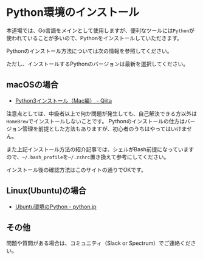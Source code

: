 # Python環境のインストール

本道場では、Go言語をメインとして使用しますが、便利なツールには`Python`が使われていることが多いので、Pythonをインストールしていただきます。

Pythonのインストール方法については次の情報を参照してください。

ただし、インストールするPythonのバージョンは最新を選択してください。

## macOSの場合

- [Python3インストール（Mac編） - Qiita](https://qiita.com/ms-rock/items/72b8f1abc661c539bb09#21-pkg%E3%83%95%E3%82%A1%E3%82%A4%E3%83%AB%E3%81%8B%E3%82%89%E3%81%AE%E3%82%A4%E3%83%B3%E3%82%B9%E3%83%88%E3%83%BC%E3%83%AB%E6%96%B9%E6%B3%95)

注意点としては、中級者以上で何か問題が発生しても、自己解決できる方以外は`HomeBrew`でインストールしないことです。
Pythonのインストールの仕方はバージョン管理を前提とした方法もありますが、初心者のうちはやってはいけません。

また上記インストール方法の紹介記事では、シェルがBash前提になっていますので、`~/.bash_profile`を`~/.zshrc`置き換えて参考にしてください。

インストール後の確認方法はこのサイトの通りでOKです。

## Linux(Ubuntu)の場合

- [Ubuntu環境のPython - python.jp](https://www.python.jp/install/ubuntu/index.html)

## その他

問題や質問がある場合は、コミュニティ（Slack or Spectrum）でご連絡ください。
